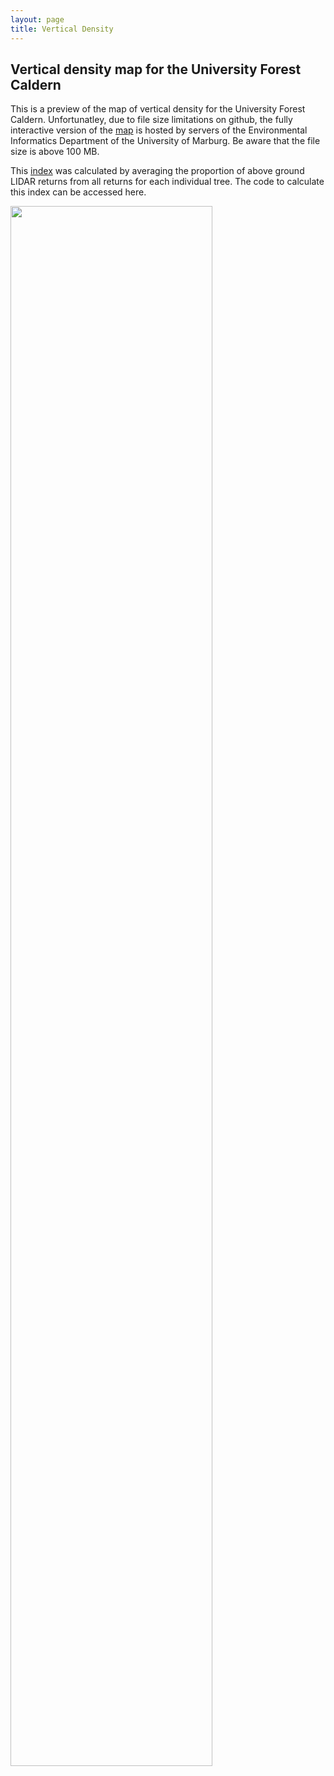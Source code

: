 ```yaml
---
layout: page
title: Vertical Density
---
```


Vertical density map for the University Forest Caldern
-------------------------------------------------------------

This is a preview of the map of vertical density for the University Forest Caldern. Unfortunatley, due to
file size limitations on github, the fully interactive version of the
[map](http://seminar.environmentalinformatics-marburg.de/Seminar_RS/density.html)
is hosted by servers of the Environmental Informatics Department of the
University of Marburg. Be aware that the file size is above 100 MB.

This
[index](https://github.com/goergen95/mof_caldern/blob/master/src/011_structure_values.R#L97)
was calculated by averaging the proportion of above ground LIDAR returns
from all returns for each individual tree. The code to calculate this
index can be accessed here.

<article>
 <a href="{{ 'http://seminar.environmentalinformatics-marburg.de/Seminar_RS/density.html' | absolute_url }}" class="image"><image  src="density_files/figure-markdown_strict/unnamed-chunk-1-1.png" alt="" width=" 80% " /></a>
</article>




